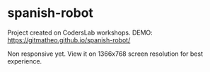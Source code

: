 # spanish-robot
Project created on CodersLab workshops.
DEMO: https://gitmatheo.github.io/spanish-robot/

Non responsive yet. View it on 1366x768 screen resolution for best experience.
